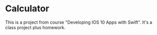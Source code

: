 # Calculator
This is a project from course "Developing IOS 10 Apps with Swift". It's a class project plus homework.
